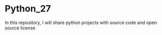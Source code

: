 # Python_27
In this repository, I will share python projects with source code and open source license 
